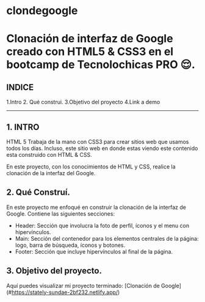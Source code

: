 # clondegoogle
# Clonación de interfaz de Google creado con HTML5  &amp; CSS3 en el bootcamp de Tecnolochicas PRO 😌.

## INDICE
1.Intro
2. Qué construi.
3.Objetivo del proyecto
4.Link a demo


****************

##   1. INTRO

HTML 5 Trabaja de la mano con CSS3 para crear sitios web que usamos todos los días. Incluso, este sitio web en donde estas viendo este contenido  esta construido con HTML & CSS.

En este proyecto, con los conocimientos de HTML y CSS, realice la clonación de la interfaz del Google.


##   2. Qué Construí.

En este proyecto me enfoqué en construir la clonación de la interfaz de Google.
Contiene las siguientes secciones:

* Header: Sección que involucra la foto de perfil, íconos y el menu con hipervínculos.
* Main: Sección del contenedor para los elementos centrales de la página: logo, barra de búsqueda, íconos y botones.
* Footer: Sección que incluye hipervínculos al final de la página.

##    3. Objetivo del proyecto.

Aquí puedes visualizar mi proyecto terminado: [Clonación de Google] (#https://stately-sundae-2bf232.netlify.app/)


